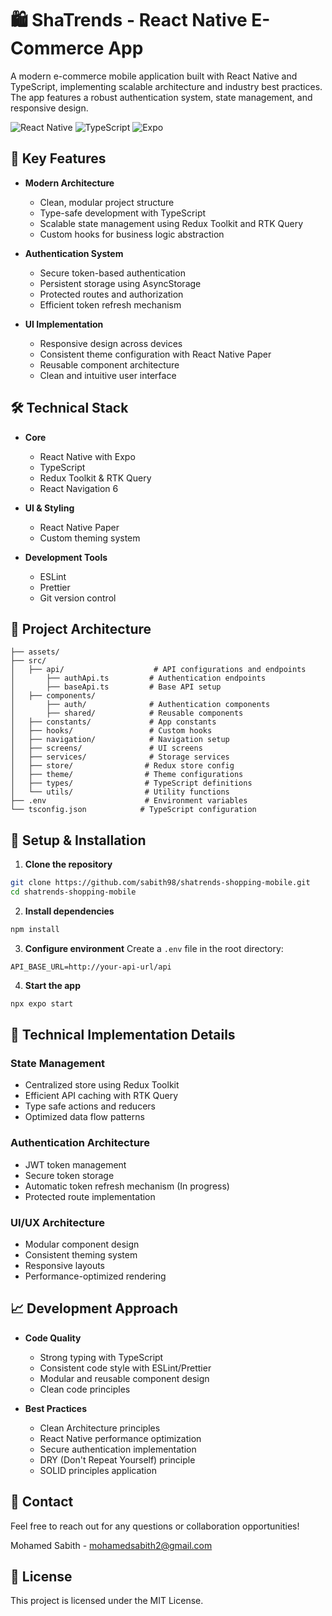 # 🛍️ ShaTrends - React Native E-Commerce App

A modern e-commerce mobile application built with React Native and TypeScript, implementing scalable architecture and industry best practices. The app features a robust authentication system, state management, and responsive design.

![React Native](https://img.shields.io/badge/React%20Native-v0.74.5-blue.svg)
![TypeScript](https://img.shields.io/badge/TypeScript-v5.3.3-blue.svg)
![Expo](https://img.shields.io/badge/Expo-v51.0-black.svg)

## 🚀 Key Features

- **Modern Architecture**
  - Clean, modular project structure
  - Type-safe development with TypeScript
  - Scalable state management using Redux Toolkit and RTK Query
  - Custom hooks for business logic abstraction

- **Authentication System**
  - Secure token-based authentication
  - Persistent storage using AsyncStorage
  - Protected routes and authorization
  - Efficient token refresh mechanism

- **UI Implementation**
  - Responsive design across devices
  - Consistent theme configuration with React Native Paper
  - Reusable component architecture
  - Clean and intuitive user interface

## 🛠️ Technical Stack

- **Core**
  - React Native with Expo
  - TypeScript
  - Redux Toolkit & RTK Query
  - React Navigation 6

- **UI & Styling**
  - React Native Paper
  - Custom theming system

- **Development Tools**
  - ESLint
  - Prettier
  - Git version control

## 📁 Project Architecture
```
├── assets/
├── src/
│   ├── api/                    # API configurations and endpoints
│       ├── authApi.ts         # Authentication endpoints
│       ├── baseApi.ts         # Base API setup
│   ├── components/
│       ├── auth/              # Authentication components
│       ├── shared/            # Reusable components
│   ├── constants/             # App constants
│   ├── hooks/                 # Custom hooks
│   ├── navigation/            # Navigation setup
│   ├── screens/               # UI screens
│   ├── services/              # Storage services
│   ├── store/                # Redux store config
│   ├── theme/                # Theme configurations
│   ├── types/                # TypeScript definitions
│   └── utils/                # Utility functions
├── .env                      # Environment variables
└── tsconfig.json            # TypeScript configuration
```

## 🔧 Setup & Installation

1. **Clone the repository**
```bash
git clone https://github.com/sabith98/shatrends-shopping-mobile.git
cd shatrends-shopping-mobile
```

2. **Install dependencies**
```bash
npm install
```

3. **Configure environment**
Create a `.env` file in the root directory:
```
API_BASE_URL=http://your-api-url/api
```

4. **Start the app**
```bash
npx expo start
```

## 🌟 Technical Implementation Details

### State Management
- Centralized store using Redux Toolkit
- Efficient API caching with RTK Query
- Type safe actions and reducers
- Optimized data flow patterns

### Authentication Architecture
- JWT token management
- Secure token storage
- Automatic token refresh mechanism (In progress)
- Protected route implementation

### UI/UX Architecture
- Modular component design
- Consistent theming system
- Responsive layouts
- Performance-optimized rendering

## 📈 Development Approach

- **Code Quality**
  - Strong typing with TypeScript
  - Consistent code style with ESLint/Prettier
  - Modular and reusable component design
  - Clean code principles

- **Best Practices**
  - Clean Architecture principles
  - React Native performance optimization
  - Secure authentication implementation
  - DRY (Don't Repeat Yourself) principle
  - SOLID principles application

## 🤝 Contact

Feel free to reach out for any questions or collaboration opportunities!

Mohamed Sabith - mohamedsabith2@gmail.com

## 📄 License

This project is licensed under the MIT License.